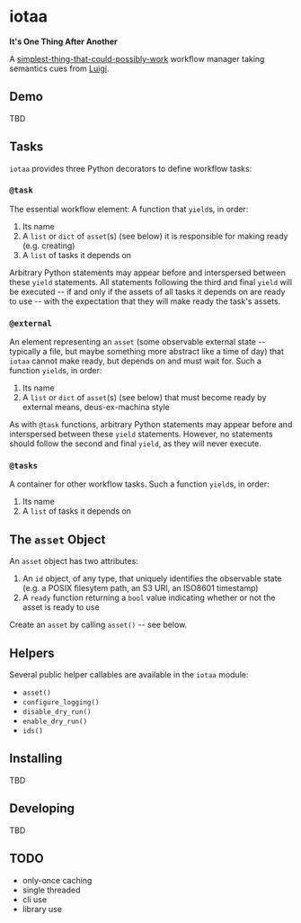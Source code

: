 # iotaa

**It's One Thing After Another**

A [simplest-thing-that-could-possibly-work](https://wiki.c2.com/?DoTheSimplestThingThatCouldPossiblyWork) workflow manager taking semantics cues from [Luigi](https://github.com/spotify/luigi).

## Demo

TBD

## Tasks

`iotaa` provides three Python decorators to define workflow tasks:

### `@task`

The essential workflow element: A function that `yield`s, in order:

1. Its name
2. A `list` or `dict` of `asset`(s) (see below) it is responsible for making ready (e.g. creating)
3. A `list` of tasks it depends on

Arbitrary Python statements may appear before and interspersed between these `yield` statements. All statements following the third and final `yield` will be executed -- if and only if the assets of all tasks it depends on are ready to use -- with the expectation that they will make ready the task's assets.

### `@external`

An element representing an `asset` (some observable external state -- typically a file, but maybe something more abstract like a time of day) that `iotaa` cannot make ready, but depends on and must wait for. Such a function `yield`s, in order:

1. Its name
2. A `list` or `dict` of `asset`(s) (see below) that must become ready by external means, deus-ex-machina style

As with `@task` functions, arbitrary Python statements may appear before and interspersed between these `yield` statements. However, no statements should follow the second and final `yield`, as they will never execute.

### `@tasks`

A container for other workflow tasks. Such a function `yield`s, in order:

1. Its name
2. A `list` of tasks it depends on

## The `asset` Object

An `asset` object has two attributes:

1. An `id` object, of any type, that uniquely identifies the observable state (e.g. a POSIX filesytem path, an S3 URI, an ISO8601 timestamp)
2. A `ready` function returning a `bool` value indicating whether or not the asset is ready to use

Create an `asset` by calling `asset()` -- see below.

## Helpers

Several public helper callables are available in the `iotaa` module:

- `asset()`
- `configure_logging()`
- `disable_dry_run()`
- `enable_dry_run()`
- `ids()`

## Installing

TBD

## Developing

TBD

## TODO

- only-once caching
- single threaded
- cli use
- library use
